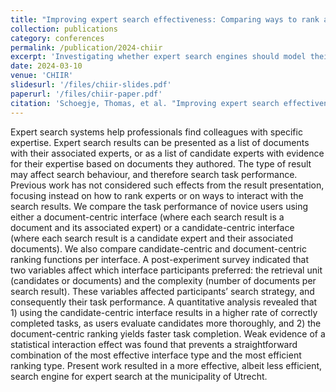 ```yaml
---
title: "Improving expert search effectiveness: Comparing ways to rank and present search results"
collection: publications
category: conferences
permalink: /publication/2024-chiir
excerpt: 'Investigating whether expert search engines should model their retrieval unit at a document-level or candidate- level during both the ranking and the presentation of search results. Investigated for the tasks of municipal policy workers.'
date: 2024-03-10
venue: 'CHIIR'
slidesurl: '/files/chiir-slides.pdf'
paperurl: '/files/chiir-paper.pdf'
citation: 'Schoegje, Thomas, et al. "Improving expert search effectiveness: Comparing ways to rank and present search results." Proceedings of the 2024 Conference on Human Information Interaction and Retrieval. 2024.'
---
```


Expert search systems help professionals find colleagues with specific expertise. Expert search results can be presented as a list of
documents with their associated experts, or as a list of candidate
experts with evidence for their expertise based on documents they
authored. The type of result may affect search behaviour, and therefore search task performance. Previous work has not considered
such effects from the result presentation, focusing instead on how
to rank experts or on ways to interact with the search results.
We compare the task performance of novice users using either a
document-centric interface (where each search result is a document
and its associated expert) or a candidate-centric interface (where
each search result is a candidate expert and their associated documents). We also compare candidate-centric and document-centric
ranking functions per interface.
A post-experiment survey indicated that two variables affect
which interface participants preferred: the retrieval unit (candidates or documents) and the complexity (number of documents per
search result). These variables affected participants’ search strategy,
and consequently their task performance. A quantitative analysis
revealed that 1) using the candidate-centric interface results in a
higher rate of correctly completed tasks, as users evaluate candidates more thoroughly, and 2) the document-centric ranking yields
faster task completion. Weak evidence of a statistical interaction
effect was found that prevents a straightforward combination of
the most effective interface type and the most efficient ranking
type. Present work resulted in a more effective, albeit less efficient,
search engine for expert search at the municipality of Utrecht.
